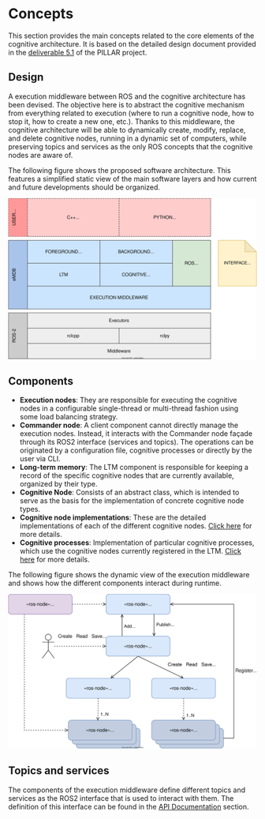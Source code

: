 # Concepts

This section provides the main concepts related to the core elements of the cognitive architecture. It is based on the detailed design document provided in the [deliverable 5.1](https://pillar-robots.eu/deliverables/) of the PILLAR project.

## Design

A execution middleware between ROS and the cognitive architecture has been devised. The objective here is to abstract the cognitive mechanism from everything related to execution (where to run a cognitive node, how to stop it, how to create a new one, etc.). Thanks to this middleware, the cognitive architecture will be able to dynamically create, modify, replace, and delete cognitive nodes, running in a dynamic set of computers, while preserving topics and services as the only ROS concepts that the cognitive nodes are aware of.

The following figure shows the proposed software architecture. This features a simplified static view of the main software layers and how current and future developments should be organized. 

![Static view of the layered architecture.](../images/emdb_layered_architecture_01.svg "Static view of the layered architecture.")



## Components

- **Execution nodes**: They are responsible for executing the cognitive nodes in a configurable single-thread or multi-thread fashion using some load balancing strategy.
- **Commander node**: A client component cannot directly manage the execution nodes. Instead, it interacts with the Commander node façade through its ROS2 interface (services and topics). The operations can be originated by a configuration file, cognitive processes or directly by the user via CLI.
- **Long-term memory**: The LTM component is responsible for keeping a record of the specific cognitive nodes that are currently available, organized by their type.
- **Cognitive Node**: Consists of an abstract class, which is intended to serve as the basis for the implementation of concrete cognitive node
types.
- **Cognitive node implementations**: These are the detailed implementations of each of the different cognitive nodes. [Click here](https://docs.pillar-robots.eu/projects/emdb_cognitive_nodes_gii/en/latest/) for more details.  
- **Cognitive processes**: Implementation of particular cognitive processes, which use the cognitive nodes currently registered in the LTM. [Click here](https://docs.pillar-robots.eu/projects/emdb_cognitive_processes_gii/en/latest/) for more details. 

The following figure shows the dynamic view of the execution middleware and shows how the different components interact during runtime.

![Dynamic view illustrating the operation of the execution middleware at runtime.](../images/emdb_execution_core_dynamic_model_01.svg)

## Topics and services

The components of the execution middleware define different topics and services as the ROS2 interface that is used to interact with them. The definition of this interface can be found in the [API Documentation](API.rst) section.
